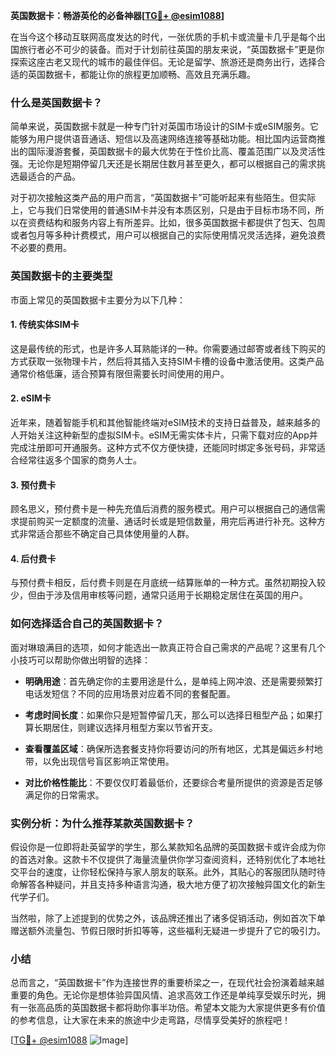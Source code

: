 **英国数据卡：畅游英伦的必备神器[[TG💪+ @esim1088](https://t.me/s/esim1088)]**

在当今这个移动互联网高度发达的时代，一张优质的手机卡或流量卡几乎是每个出国旅行者必不可少的装备。而对于计划前往英国的朋友来说，“英国数据卡”更是你探索这座古老又现代的城市的最佳伴侣。无论是留学、旅游还是商务出行，选择合适的英国数据卡，都能让你的旅程更加顺畅、高效且充满乐趣。

### 什么是英国数据卡？

简单来说，英国数据卡就是一种专门针对英国市场设计的SIM卡或eSIM服务。它能够为用户提供语音通话、短信以及高速网络连接等基础功能。相比国内运营商推出的国际漫游套餐，英国数据卡的最大优势在于性价比高、覆盖范围广以及灵活性强。无论你是短期停留几天还是长期居住数月甚至更久，都可以根据自己的需求挑选最适合的产品。

对于初次接触这类产品的用户而言，“英国数据卡”可能听起来有些陌生。但实际上，它与我们日常使用的普通SIM卡并没有本质区别，只是由于目标市场不同，所以在资费结构和服务内容上有所差异。比如，很多英国数据卡都提供了包天、包周或者包月等多种计费模式，用户可以根据自己的实际使用情况灵活选择，避免浪费不必要的费用。

### 英国数据卡的主要类型

市面上常见的英国数据卡主要分为以下几种：

#### 1. **传统实体SIM卡**
这是最传统的形式，也是许多人耳熟能详的一种。你需要通过邮寄或者线下购买的方式获取一张物理卡片，然后将其插入支持SIM卡槽的设备中激活使用。这类产品通常价格低廉，适合预算有限但需要长时间使用的用户。

#### 2. **eSIM卡**
近年来，随着智能手机和其他智能终端对eSIM技术的支持日益普及，越来越多的人开始关注这种新型的虚拟SIM卡。eSIM无需实体卡片，只需下载对应的App并完成注册即可开通服务。这种方式不仅方便快捷，还能同时绑定多张号码，非常适合经常往返多个国家的商务人士。

#### 3. **预付费卡**
顾名思义，预付费卡是一种先充值后消费的服务模式。用户可以根据自己的通信需求提前购买一定额度的流量、通话时长或是短信数量，用完后再进行补充。这种方式非常适合那些不确定自己具体使用量的人群。

#### 4. **后付费卡**
与预付费卡相反，后付费卡则是在月底统一结算账单的一种方式。虽然初期投入较少，但由于涉及信用审核等问题，通常只适用于长期稳定居住在英国的用户。

### 如何选择适合自己的英国数据卡？

面对琳琅满目的选项，如何才能选出一款真正符合自己需求的产品呢？这里有几个小技巧可以帮助你做出明智的选择：

- **明确用途**：首先确定你的主要用途是什么，是单纯上网冲浪、还是需要频繁打电话发短信？不同的应用场景对应着不同的套餐配置。
  
- **考虑时间长度**：如果你只是短暂停留几天，那么可以选择日租型产品；如果打算长期居住，则建议选择月租型方案以节省开支。

- **查看覆盖区域**：确保所选套餐支持你将要访问的所有地区，尤其是偏远乡村地带，以免出现信号盲区影响正常使用。

- **对比价格性能比**：不要仅仅盯着最低价，还要综合考量所提供的资源是否足够满足你的日常需求。

### 实例分析：为什么推荐某款英国数据卡？

假设你是一位即将赴英留学的学生，那么某款知名品牌的英国数据卡或许会成为你的首选对象。这款卡不仅提供了海量流量供你学习查阅资料，还特别优化了本地社交平台的速度，让你轻松保持与家人朋友的联系。此外，其贴心的客服团队随时待命解答各种疑问，并且支持多种语言沟通，极大地方便了初次接触异国文化的新生代学子们。

当然啦，除了上述提到的优势之外，该品牌还推出了诸多促销活动，例如首次下单赠送额外流量包、节假日限时折扣等等，这些福利无疑进一步提升了它的吸引力。

### 小结

总而言之，“英国数据卡”作为连接世界的重要桥梁之一，在现代社会扮演着越来越重要的角色。无论你是想体验异国风情、追求高效工作还是单纯享受娱乐时光，拥有一张高品质的英国数据卡都将助你事半功倍。希望本文能为大家提供更多有价值的参考信息，让大家在未来的旅途中少走弯路，尽情享受美好的旅程吧！

[[TG💪+ @esim1088](https://t.me/s/esim1088) ![Image](https://i.postimg.cc/4NQfJmqS/Snipaste-2025-05-13-00-14-12.png)]